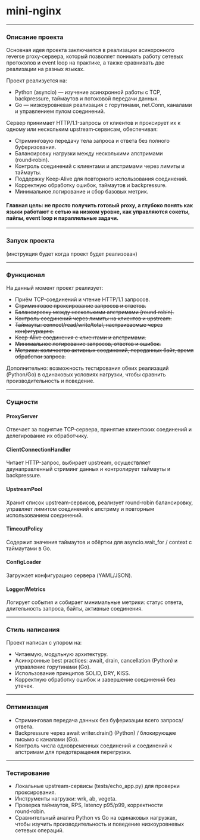 # mini-nginx

---

### Описание проекта

Основная идея проекта заключается в реализации асинхронного reverse proxy‑сервера, который позволяет понимать работу сетевых протоколов и event loop на практике, а также сравнивать две реализации на разных языках.

Проект реализуется на:
- Python (asyncio) — изучение асинхронной работы с TCP, backpressure, таймаутов и потоковой передачи данных.
- Go — низкоуровневая реализация с горутинами, net.Conn, каналами и управлением пулом соединений.

Сервер принимает HTTP/1.1-запросы от клиентов и проксирует их к одному или нескольким upstream‑сервисам, обеспечивая:
- Стриминговую передачу тела запроса и ответа без полного буферизования.
- Балансировку нагрузки между несколькими апстримами (round‑robin).
- Контроль соединений с клиентами и апстримами через лимиты и таймауты.
- Поддержку Keep‑Alive для повторного использования соединений.
- Корректную обработку ошибок, таймаутов и backpressure.
- Минимальное логирование и сбор базовых метрик.

#### Главная цель: не просто получить готовый proxy, а глубоко понять как языки работают с сетью на низком уровне, как управляются сокеты, пайпы, event loop и параллельные задачи.

---

### Запуск проекта

(инструкция будет когда проект будет реализован)

--- 

### Функционал

На данный момент проект реализует:
- Приём TCP-соединений и чтение HTTP/1.1 запросов.
- ~~Стриминговое проксирование запросов и ответов.~~
- ~~Балансировку между несколькими апстримами (round‑robin).~~
- ~~Контроль соединений через лимиты на клиентов и upstream.~~
- ~~Таймауты: connect/read/write/total, настраиваемые через конфигурацию.~~
- ~~Keep‑Alive соединения с клиентами и апстримами.~~
- ~~Минимальное логирование запросов, ответов и ошибок.~~
- ~~Метрики: количество активных соединений, переданных байт, время обработки запроса.~~

Дополнительно: возможность тестирования обеих реализаций (Python/Go) в одинаковых условиях нагрузки, чтобы сравнить производительность и поведение.

---

### Сущности

#### ProxyServer

Отвечает за поднятие TCP‑сервера, принятие клиентских соединений и делегирование их обработчику.

#### ClientConnectionHandler

Читает HTTP-запрос, выбирает upstream, осуществляет двунаправленный стриминг данных и контролирует таймауты и backpressure.

#### UpstreamPool

Хранит список upstream‑сервисов, реализует round‑robin балансировку, управляет лимитом соединений к апстриму и повторным использованием соединений.

#### TimeoutPolicy

Содержит значения таймаутов и обёртки для asyncio.wait_for / context с таймаутами в Go.

#### ConfigLoader

Загружает конфигурацию сервера (YAML/JSON).

#### Logger/Metrics

Логирует события и собирает минимальные метрики: статус ответа, длительность запроса, байты, активные соединения.

---

### Стиль написания

Проект написан с упором на:
- Читаемую, модульную архитектуру.
- Асинхронные best practices: await, drain, cancellation (Python) и управление горутинами (Go).
- Использование принципов SOLID, DRY, KISS.
- Корректную обработку ошибок и завершение соединений без утечек.

---

### Оптимизация
- Стриминговая передача данных без буферизации всего запроса/ответа.
- Backpressure через await writer.drain() (Python) / блокирующее письмо с каналами (Go).
- Контроль числа одновременных соединений и соединений к апстримам для предотвращения перегрузки.

---

### Тестирование
- Локальные upstream-сервисы (tests/echo_app.py) для проверки проксирования.
- Инструменты нагрузки: wrk, ab, vegeta.
- Проверка таймаутов, RPS, latency p95/p99, корректности round‑robin.
- Сравнительный анализ Python vs Go на одинаковых нагрузках, чтобы изучить производительность и поведение низкоуровневых сетевых операций.
